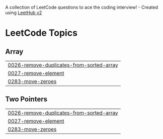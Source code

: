 A collection of LeetCode questions to ace the coding interview! - Created using [LeetHub v2](https://github.com/arunbhardwaj/LeetHub-2.0)
<!---LeetCode Topics Start-->
# LeetCode Topics
## Array
|  |
| ------- |
| [0026-remove-duplicates-from-sorted-array](https://github.com/manish5430/LeetCode/tree/master/0026-remove-duplicates-from-sorted-array) |
| [0027-remove-element](https://github.com/manish5430/LeetCode/tree/master/0027-remove-element) |
| [0283-move-zeroes](https://github.com/manish5430/LeetCode/tree/master/0283-move-zeroes) |
## Two Pointers
|  |
| ------- |
| [0026-remove-duplicates-from-sorted-array](https://github.com/manish5430/LeetCode/tree/master/0026-remove-duplicates-from-sorted-array) |
| [0027-remove-element](https://github.com/manish5430/LeetCode/tree/master/0027-remove-element) |
| [0283-move-zeroes](https://github.com/manish5430/LeetCode/tree/master/0283-move-zeroes) |
<!---LeetCode Topics End-->